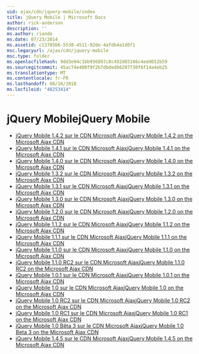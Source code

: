 ```yaml
---
uid: ajax/cdn/jquery-mobile/index
title: jQuery Mobile | Microsoft Docs
author: rick-anderson
description: ''
ms.author: riande
ms.date: 07/23/2014
ms.assetid: c13785b6-5538-4511-92de-4afdb4a1d0f1
msc.legacyurl: /ajax/cdn/jquery-mobile
msc.type: folder
ms.openlocfilehash: 9dd3e94c1bb936897c8c492d65186c4edd652b59
ms.sourcegitcommit: 45ac74e400f9f2b7dbded66297730f6f14a4eb25
ms.translationtype: MT
ms.contentlocale: fr-FR
ms.lasthandoff: 08/16/2018
ms.locfileid: "48253414"
---
```

<a name="jquery-mobile"></a><span data-ttu-id="a28c1-102">jQuery Mobile</span><span class="sxs-lookup"><span data-stu-id="a28c1-102">jQuery Mobile</span></span>
====================
- [<span data-ttu-id="a28c1-103">jQuery Mobile 1.4.2 sur le CDN Microsoft Ajax</span><span class="sxs-lookup"><span data-stu-id="a28c1-103">jQuery Mobile 1.4.2 on the Microsoft Ajax CDN</span></span>](cdnjquerymobile142.md)
- [<span data-ttu-id="a28c1-104">jQuery Mobile 1.4.1 sur le CDN Microsoft Ajax</span><span class="sxs-lookup"><span data-stu-id="a28c1-104">jQuery Mobile 1.4.1 on the Microsoft Ajax CDN</span></span>](cdnjquerymobile141.md)
- [<span data-ttu-id="a28c1-105">jQuery Mobile 1.4.0 sur le CDN Microsoft Ajax</span><span class="sxs-lookup"><span data-stu-id="a28c1-105">jQuery Mobile 1.4.0 on the Microsoft Ajax CDN</span></span>](cdnjquerymobile140.md)
- [<span data-ttu-id="a28c1-106">jQuery Mobile 1.3.2 sur le CDN Microsoft Ajax</span><span class="sxs-lookup"><span data-stu-id="a28c1-106">jQuery Mobile 1.3.2 on the Microsoft Ajax CDN</span></span>](cdnjquerymobile132.md)
- [<span data-ttu-id="a28c1-107">jQuery Mobile 1.3.1 sur le CDN Microsoft Ajax</span><span class="sxs-lookup"><span data-stu-id="a28c1-107">jQuery Mobile 1.3.1 on the Microsoft Ajax CDN</span></span>](cdnjquerymobile131.md)
- [<span data-ttu-id="a28c1-108">jQuery Mobile 1.3.0 sur le CDN Microsoft Ajax</span><span class="sxs-lookup"><span data-stu-id="a28c1-108">jQuery Mobile 1.3.0 on the Microsoft Ajax CDN</span></span>](cdnjquerymobile130.md)
- [<span data-ttu-id="a28c1-109">jQuery Mobile 1.2.0 sur le CDN Microsoft Ajax</span><span class="sxs-lookup"><span data-stu-id="a28c1-109">jQuery Mobile 1.2.0 on the Microsoft Ajax CDN</span></span>](cdnjquerymobile120.md)
- [<span data-ttu-id="a28c1-110">jQuery Mobile 1.1.2 sur le CDN Microsoft Ajax</span><span class="sxs-lookup"><span data-stu-id="a28c1-110">jQuery Mobile 1.1.2 on the Microsoft Ajax CDN</span></span>](cdnjquerymobile112.md)
- [<span data-ttu-id="a28c1-111">jQuery Mobile 1.1.1 sur le CDN Microsoft Ajax</span><span class="sxs-lookup"><span data-stu-id="a28c1-111">jQuery Mobile 1.1.1 on the Microsoft Ajax CDN</span></span>](cdnjquerymobile111.md)
- [<span data-ttu-id="a28c1-112">jQuery Mobile 1.1.0 sur le CDN Microsoft Ajax</span><span class="sxs-lookup"><span data-stu-id="a28c1-112">jQuery Mobile 1.1.0 on the Microsoft Ajax CDN</span></span>](cdnjquerymobile110.md)
- [<span data-ttu-id="a28c1-113">jQuery Mobile 1.1.0 RC2 sur le CDN Microsoft Ajax</span><span class="sxs-lookup"><span data-stu-id="a28c1-113">jQuery Mobile 1.1.0 RC2 on the Microsoft Ajax CDN</span></span>](cdnjquerymobile110rc2.md)
- [<span data-ttu-id="a28c1-114">jQuery Mobile 1.0.1 sur le CDN Microsoft Ajax</span><span class="sxs-lookup"><span data-stu-id="a28c1-114">jQuery Mobile 1.0.1 on the Microsoft Ajax CDN</span></span>](cdnjquerymobile101.md)
- [<span data-ttu-id="a28c1-115">jQuery Mobile 1.0 sur le CDN Microsoft Ajax</span><span class="sxs-lookup"><span data-stu-id="a28c1-115">jQuery Mobile 1.0 on the Microsoft Ajax CDN</span></span>](cdnjquerymobile10.md)
- [<span data-ttu-id="a28c1-116">jQuery Mobile 1.0 RC2 sur le CDN Microsoft Ajax</span><span class="sxs-lookup"><span data-stu-id="a28c1-116">jQuery Mobile 1.0 RC2 on the Microsoft Ajax CDN</span></span>](cdnjquerymobile10rc2.md)
- [<span data-ttu-id="a28c1-117">jQuery Mobile 1.0 RC1 sur le CDN Microsoft Ajax</span><span class="sxs-lookup"><span data-stu-id="a28c1-117">jQuery Mobile 1.0 RC1 on the Microsoft Ajax CDN</span></span>](cdnjquerymobile10rc1.md)
- [<span data-ttu-id="a28c1-118">jQuery Mobile 1.0 Bêta 3 sur le CDN Microsoft Ajax</span><span class="sxs-lookup"><span data-stu-id="a28c1-118">jQuery Mobile 1.0 Beta 3 on the Microsoft Ajax CDN</span></span>](cdnjquerymobile10b3.md)
- [<span data-ttu-id="a28c1-119">jQuery Mobile 1.4.5 sur le CDN Microsoft Ajax</span><span class="sxs-lookup"><span data-stu-id="a28c1-119">jQuery Mobile 1.4.5 on the Microsoft Ajax CDN</span></span>](cdnjquerymobile145.md)
